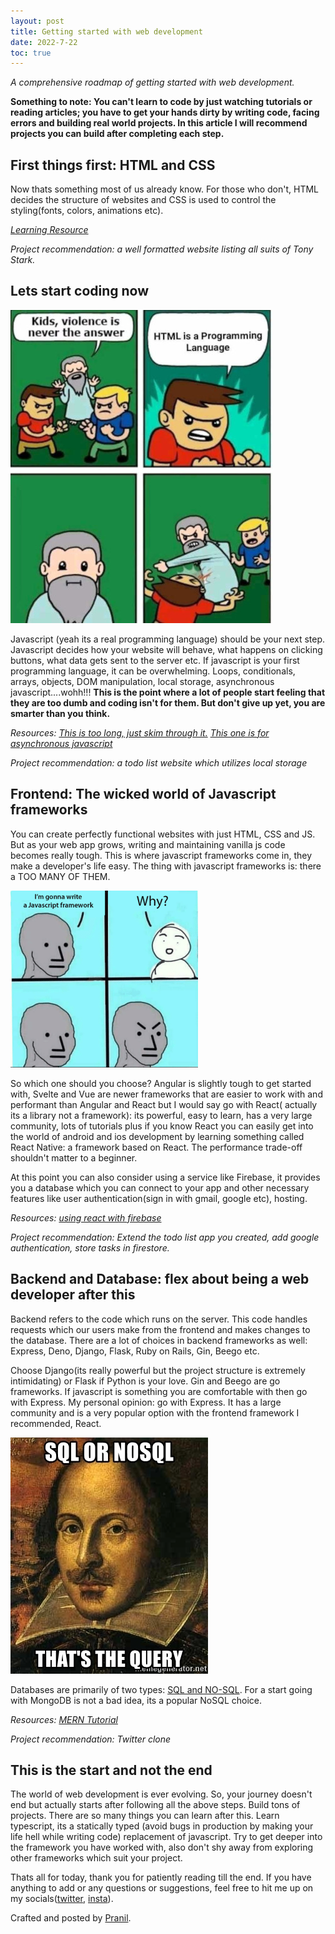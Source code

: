 ```yaml
---
layout: post
title: Getting started with web development
date: 2022-7-22
toc: true
---
```


_A comprehensive roadmap of getting started with web development._

<!-- more -->

**Something to note: You can't learn to code by just watching tutorials or reading articles; you have to get your hands dirty by writing code, facing errors and building real world projects. In this article I will recommend projects you can build after completing each step.**

## First things first: HTML and CSS

Now thats something most of us already know. For those who don't, HTML decides the structure of websites and CSS is used to control the styling(fonts, colors, animations etc).

_[Learning Resource](https://m.youtube.com/playlist?list=PL4cUxeGkcC9ivBf_eKCPIAYXWzLlPAm6G)_

_Project recommendation: a well formatted website listing all suits of Tony Stark._

## Lets start coding now

![html is a programming language](/gallery/web-dev-images/html_programming_language.jpg "Yeah, html is a programming language")

Javascript (yeah its a real programming language) should be your next step. Javascript decides how your website will behave, what happens on clicking buttons, what data gets sent to the server etc.
If javascript is your first programming language, it can be overwhelming.
Loops, conditionals, arrays, objects, DOM manipulation, local storage, asynchronous javascript....wohh!!! **This is the point where a lot of people start feeling that they are too dumb and coding isn't for them. But don't give up yet, you are smarter than you think.**

_Resources: [This is too long, just skim through it.](https://www.youtube.com/watch?v=jS4aFq5-91M) [This one is for asynchronous javascript](https://www.youtube.com/watch?v=PoRJizFvM7s)_

_Project recommendation: a todo list website which utilizes local storage_

## Frontend: The wicked world of Javascript frameworks

You can create perfectly functional websites with just HTML, CSS and JS. But as your web app grows, writing and maintaining vanilla js code becomes really tough. This is where javascript frameworks come in, they make a developer's life easy. The thing with javascript frameworks is: there a TOO MANY OF THEM.

![There are just TOO MANY of them](/gallery/web-dev-images/javascript_frameworks.png "There are just TOO MANY of them")

So which one should you choose? Angular is slightly tough to get started with, Svelte and Vue are newer frameworks that are easier to work with and performant than Angular and React but I would say go with React( actually its a library not a framework): its powerful, easy to learn, has a very large community, lots of tutorials plus if you know React you can easily get into the world of android and ios development by learning something called React Native: a framework based on React. The performance trade-off shouldn't matter to a beginner.

At this point you can also consider using a service like Firebase, it provides you a database which you can connect to your app and other necessary features like user authentication(sign in with gmail, google etc), hosting.

_Resources: [using react with firebase](https://www.youtube.com/watch?v=jCY6DH8F4oc)_

_Project recommendation: Extend the todo list app you created, add google authentication, store tasks in firestore._

## Backend and Database: flex about being a web developer after this

Backend refers to the code which runs on the server. This code handles requests which our users make from the frontend and makes changes to the database. There are a lot of choices in backend frameworks as well: Express, Deno, Django, Flask, Ruby on Rails, Gin, Beego etc.

Choose Django(its really powerful but the project structure is extremely intimidating) or Flask if Python is your love. Gin and Beego are go frameworks. If javascript is something you are comfortable with then go with Express. My personal opinion: go with Express. It has a large community and is a very popular option with the frontend framework I recommended, React.

![This is really a genuine concern](/gallery/web-dev-images/sql-or-nosql-thats-the-query.jpg "There are just TOO MANY of them")

Databases are primarily of two types: [SQL and NO-SQL](https://www.programiz.com/sql/database-introduction). For a start going with MongoDB is not a bad idea, its a popular NoSQL choice.

_Resources: [MERN Tutorial](https://www.youtube.com/watch?v=ngc9gnGgUdA)_

_Project recommendation: Twitter clone_

## This is the start and not the end

The world of web development is ever evolving. So, your journey doesn't end but actually starts after following all the above steps. Build tons of projects. There are so many things you can learn after this. Learn typescript, its a statically typed (avoid bugs in production by making your life hell while writing code) replacement of javascript. Try to get deeper into the framework you have worked with, also don't shy away from exploring other frameworks which suit your project.

Thats all for today, thank you for patiently reading till the end. If you have anything to add or any questions or suggestions, feel free to hit me up on my socials([twitter](https://twitter.com/devout_coder), [insta](https://instagram.com/devout_coder)).

Crafted and posted by [Pranil](https://www.github.com/devout-coder).

